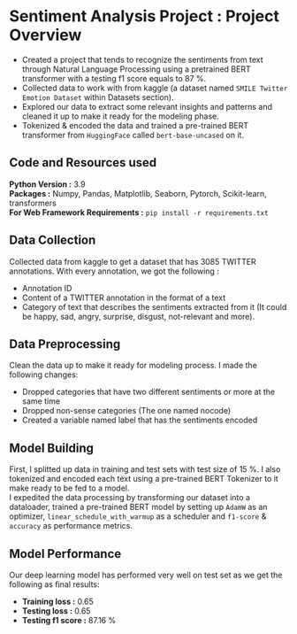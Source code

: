 # Sentiment Analysis Project : Project Overview
* Created a project that tends to recognize the sentiments from text through Natural Language Processing using a pretrained BERT transformer with a testing f1 score equals to 87 %.
* Collected data to work with from kaggle (a dataset named `SMILE Twitter Emotion Dataset` within Datasets section).
* Explored our data to extract some relevant insights and patterns and cleaned it up to make it ready for the modeling phase.
* Tokenized & encoded the data and trained a pre-trained BERT transformer from `HuggingFace` called `bert-base-uncased` on it.

## Code and Resources used
<b>Python Version :</b> 3.9<br>
<b>Packages :</b> Numpy, Pandas, Matplotlib, Seaborn, Pytorch, Scikit-learn, transformers<br>
<b>For Web Framework Requirements :</b> `pip install -r requirements.txt`

## Data Collection
Collected data from kaggle to get a dataset that has 3085 TWITTER annotations. With every annotation, we got the following :
* Annotation ID
* Content of a TWITTER annotation in the format of a text
* Category of text that describes the sentiments extracted from it (It could be happy, sad, angry, surprise, disgust, not-relevant and more).

## Data Preprocessing
Clean the data up to make it ready for modeling process. I made the following changes:
* Dropped categories that have two different sentiments or more at the same time
* Dropped non-sense categories (The one named nocode)
* Created a variable named label that has the sentiments encoded

## Model Building
First, I splitted up data in training and test sets with test size of 15 %. I also tokenized and encoded each text using a pre-trained BERT Tokenizer to it make ready to be fed to a model.<br>I expedited the data processing by transforming our dataset into a dataloader, trained a pre-trained BERT model by setting up `AdamW` as an optimizer, `linear_schedule_with_warmup` as a scheduler and `f1-score` & `accuracy` as performance metrics.

## Model Performance
Our deep learning model has performed very well on test set as we get the following as final results:
* <b>Training loss :</b> 0.65
* <b>Testing loss :</b> 0.65
* <b>Testing f1 score :</b> 87.16 %
